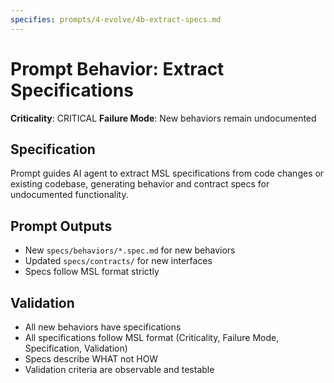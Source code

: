 ```yaml
---
specifies: prompts/4-evolve/4b-extract-specs.md
---
```


# Prompt Behavior: Extract Specifications

**Criticality**: CRITICAL
**Failure Mode**: New behaviors remain undocumented

## Specification

Prompt guides AI agent to extract MSL specifications from code changes or existing codebase, generating behavior and contract specs for undocumented functionality.

## Prompt Outputs

- New `specs/behaviors/*.spec.md` for new behaviors
- Updated `specs/contracts/` for new interfaces
- Specs follow MSL format strictly

## Validation

- All new behaviors have specifications
- All specifications follow MSL format (Criticality, Failure Mode, Specification, Validation)
- Specs describe WHAT not HOW
- Validation criteria are observable and testable
